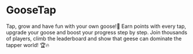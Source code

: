 # GooseTap
Tap, grow and have fun with your own goose!🪿 Earn points with every tap, upgrade your goose and boost your progress step by step. Join thousands of players, climb the leaderboard and show that geese can dominate the tapper world! 🏆🔥

